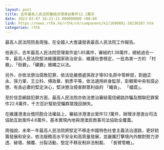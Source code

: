 ```yaml
---
layout: post
title: 去年最高人民法院審結涉港澳台案件12.1萬宗
date: 2023-03-07 16:21:11.000000000 +08:00
link: https://news.rthk.hk/rthk/ch/component/k2/1690881-20230307.htm
categories: rthk
---
```


最高人民法院院長周強，在全國人大會議發表最高人民法院工作報告。

他表示，去年最高人民法院受理案件逾1.85萬件，審結約1.38萬件，總結過去一年，最高人民法院堅決維護國家政治安全、維護社會穩定，一批為害一方的 「村霸」、「街霸」、「礦霸」被繩之以法。

另外，亦依法懲治腐敗犯罪，依法從嚴懲處孫政才等92名原中管幹部，對趙正永、孫力軍、王立科、傅政華、劉彥平等，依法適用終身監禁，彰顯黨中央有腐必懲、有貪必肅的堅定決心，堅決懲治侵害群眾利益的 「蠅貪」、 「蟻腐」。

至於信息網路犯罪方面，最高人民法院亦依法懲治審結電信網路詐騙及關聯犯罪案件22.6萬件，千方百計幫助受騙群眾挽回損失。

在維護港澳台僑同胞合法權益上，審結涉港澳台案件12.1萬件，辦理涉港澳台司法協助互助案件4.6萬件，基本實現內地與港澳民商事司法協助全覆蓋。

周強說，未來一年最高人民法院將堅定不移走中國特色社會主義法治道路，更好統籌發展和安全，依法服務高水平安全和高質量發展，並嚴厲打擊境內外敵對勢力滲透、破壞、顛覆、分裂活動，堅定不移反制非法制裁、 「長臂管轄」。
